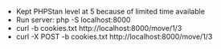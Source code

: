 - Kept PHPStan level at 5 because of limited time available
- Run server: php -S localhost:8000
- curl -b cookies.txt http://localhost:8000/move/1/3
- curl -X POST -b cookies.txt http://localhost:8000/move/1/3